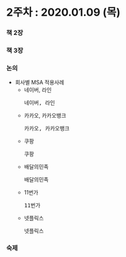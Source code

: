 2주차 : 2020.01.09 (목)
=============

### 책 2장

### 책 3장

### 논의
* 회사별 MSA 적용사례
  * 네이버, 라인
    <pre>네이버, 라인</pre>
  * 카카오, 카카오뱅크
    <pre>카카오, 카카오뱅크</pre>
  * 쿠팡
    <pre>쿠팡</pre>
  * 배달의민족
    <pre>배달의민족</pre>
  * 11번가
    <pre>11번가</pre>
  * 넷플릭스
    <pre>넷플릭스</pre>

### 숙제
